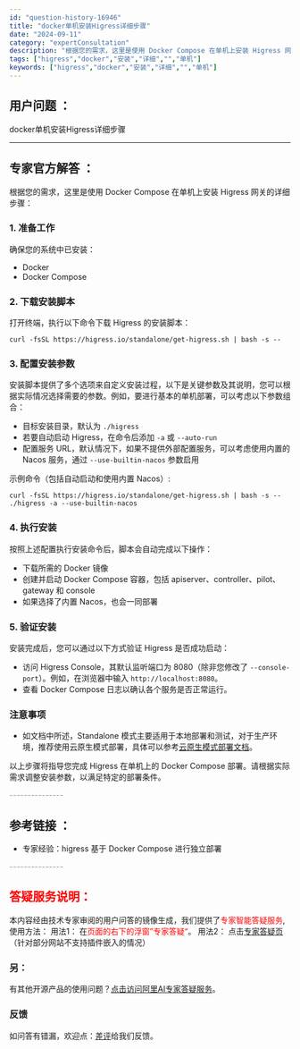 ```yaml
---
id: "question-history-16946"
title: "docker单机安装Higress详细步骤"
date: "2024-09-11"
category: "expertConsultation"
description: "根据您的需求，这里是使用 Docker Compose 在单机上安装 Higress 网关的详细步骤：### 1. 准备工作确保您的系统中已安装：- Docker- Docker Compose### 2. 下载安装脚本打开终端，执行以下命令下载 Higress 的安装脚本：```shellcurl"
tags: ["higress","docker","安装","详细","","单机"]
keywords: ["higress","docker","安装","详细","","单机"]
---
```


## 用户问题 ： 
 docker单机安装Higress详细步骤  

---------------
## 专家官方解答 ：

根据您的需求，这里是使用 Docker Compose 在单机上安装 Higress 网关的详细步骤：

### 1. 准备工作
确保您的系统中已安装：
- Docker
- Docker Compose

### 2. 下载安装脚本
打开终端，执行以下命令下载 Higress 的安装脚本：

```shell
curl -fsSL https://higress.io/standalone/get-higress.sh | bash -s --
```

### 3. 配置安装参数
安装脚本提供了多个选项来自定义安装过程，以下是关键参数及其说明，您可以根据实际情况选择需要的参数。例如，要进行基本的单机部署，可以考虑以下参数组合：

- 目标安装目录，默认为 `./higress`
- 若要自动启动 Higress，在命令后添加 `-a` 或 `--auto-run`
- 配置服务 URL，默认情况下，如果不提供外部配置服务，可以考虑使用内置的 Nacos 服务，通过 `--use-builtin-nacos` 参数启用

示例命令（包括自动启动和使用内置 Nacos）:

```shell
curl -fsSL https://higress.io/standalone/get-higress.sh | bash -s -- ./higress -a --use-builtin-nacos
```

### 4. 执行安装
按照上述配置执行安装命令后，脚本会自动完成以下操作：
- 下载所需的 Docker 镜像
- 创建并启动 Docker Compose 容器，包括 apiserver、controller、pilot、gateway 和 console
- 如果选择了内置 Nacos，也会一同部署

### 5. 验证安装
安装完成后，您可以通过以下方式验证 Higress 是否成功启动：
- 访问 Higress Console，其默认监听端口为 8080（除非您修改了 `--console-port`）。例如，在浏览器中输入 `http://localhost:8080`。
- 查看 Docker Compose 日志以确认各个服务是否正常运行。

### 注意事项
- 如文档中所述，Standalone 模式主要适用于本地部署和测试，对于生产环境，推荐使用云原生模式部署，具体可以参考[云原生模式部署文档](https://higress.io/zh-cn/docs/ops/deploy-by-helm)。

以上步骤将指导您完成 Higress 在单机上的 Docker Compose 部署。请根据实际需求调整安装参数，以满足特定的部署条件。


<font color="#949494">---------------</font> 


## 参考链接 ：

* 专家经验：higress 基于 Docker Compose 进行独立部署 


 <font color="#949494">---------------</font> 
 


## <font color="#FF0000">答疑服务说明：</font> 

本内容经由技术专家审阅的用户问答的镜像生成，我们提供了<font color="#FF0000">专家智能答疑服务</font>,使用方法：
用法1： 在<font color="#FF0000">页面的右下的浮窗”专家答疑“</font>。
用法2： 点击[专家答疑页](https://answer.opensource.alibaba.com/docs/intro)（针对部分网站不支持插件嵌入的情况）
### 另：


有其他开源产品的使用问题？[点击访问阿里AI专家答疑服务](https://answer.opensource.alibaba.com/docs/intro)。
### 反馈
如问答有错漏，欢迎点：[差评](https://ai.nacos.io/user/feedbackByEnhancerGradePOJOID?enhancerGradePOJOId=16953)给我们反馈。
